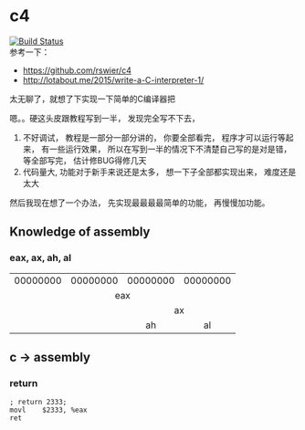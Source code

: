 # c4
[![Build Status](https://travis-ci.org/comwrg/c4.svg?branch=master)](https://travis-ci.org/comwrg/c4)   
参考一下：
* https://github.com/rswier/c4
* http://lotabout.me/2015/write-a-C-interpreter-1/

太无聊了，就想了下实现一下简单的C编译器把

嗯。。硬这头皮跟教程写到一半， 发现完全写不下去， 
1. 不好调试， 教程是一部分一部分讲的， 你要全部看完， 程序才可以运行等起来， 
   有一些运行效果， 所以在写到一半的情况下不清楚自己写的是对是错， 
   等全部写完， 估计修BUG得修几天
2. 代码量大, 功能对于新手来说还是太多， 想一下子全部都实现出来， 难度还是太大

然后我现在想了一个办法， 先实现最最最最简单的功能， 再慢慢加功能。

## Knowledge of assembly

### eax, ax, ah, al
<table>
   <tr>
      <td> 00000000 </td>
      <td> 00000000 </td>
      <td> 00000000 </td>
      <td> 00000000 </td>
   </tr>
   <tr>
      <td colspan="4" align="center"> eax </td>
   </tr>
   <tr>
      <td colspan="2"> </td>
      <td colspan="2" align="center"> ax </td>
   </tr>
   <tr>
      <td colspan="2"> </td>
      <td align="center"> ah </td>
      <td align="center"> al </td>
   </tr>
</table>

## c -> assembly

### return
```assembly
; return 2333;
movl    $2333, %eax
ret
```

